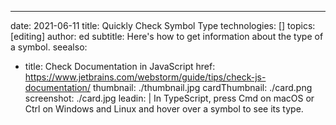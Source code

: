 ---
date: 2021-06-11 title: Quickly Check Symbol Type technologies: [] topics: [editing] author: ed subtitle: Here's how to get information about the type of a symbol. seealso:
- title: Check Documentation in JavaScript href: https://www.jetbrains.com/webstorm/guide/tips/check-js-documentation/ thumbnail: ./thumbnail.jpg cardThumbnail: ./card.png screenshot: ./card.jpg leadin: | In TypeScript, press Cmd on macOS or Ctrl on Windows and Linux and hover over a symbol to see its type.
